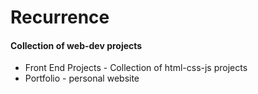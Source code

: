 # Recurrence

<h4>Collection of web-dev projects</h4>

<ul>
  <li>Front End Projects - Collection of html-css-js projects</li>
  <li>Portfolio - personal website</li>
</ul>
